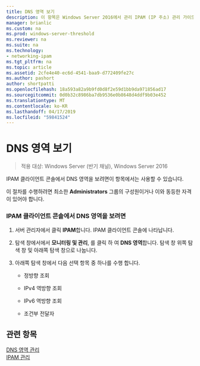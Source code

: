 ```yaml
---
title: DNS 영역 보기
description: 이 항목은 Windows Server 2016에서 관리 IPAM (IP 주소) 관리 가이드의 일부입니다.
manager: brianlic
ms.custom: na
ms.prod: windows-server-threshold
ms.reviewer: na
ms.suite: na
ms.technology:
- networking-ipam
ms.tgt_pltfrm: na
ms.topic: article
ms.assetid: 2cfe4e40-ec6d-4541-baa9-d772409fe27c
ms.author: pashort
author: shortpatti
ms.openlocfilehash: 18a593a82a9b9fd0d8f2e59d1bb9da971856ad17
ms.sourcegitcommit: 0d0b32c8986ba7db9536e0b8648d4ddf9b03e452
ms.translationtype: MT
ms.contentlocale: ko-KR
ms.lasthandoff: 04/17/2019
ms.locfileid: "59841524"
---
```

# <a name="view-dns-zones"></a>DNS 영역 보기

>적용 대상: Windows Server (반기 채널), Windows Server 2016

IPAM 클라이언트 콘솔에서 DNS 영역을 보려면이 항목에서는 사용할 수 있습니다.  
  
이 절차를 수행하려면 최소한 **Administrators** 그룹의 구성원이거나 이와 동등한 자격이 있어야 합니다.  
  
### <a name="to-view-dns-zones-in-the-ipam-client-console"></a>IPAM 클라이언트 콘솔에서 DNS 영역을 보려면  
  
1.  서버 관리자에서 클릭  **IPAM**합니다. IPAM 클라이언트 콘솔에 나타납니다.  
  
2.  탐색 창에서에서 **모니터링 및 관리**, 를 클릭 하 여 **DNS 영역**합니다.  탐색 창 위쪽 탐색 창 및 아래쪽 탐색 창으로 나눕니다.  
  
3.  아래쪽 탐색 창에서 다음 선택 항목 중 하나를 수행 합니다.  
  
    -   정방향 조회  
  
    -   IPv4 역방향 조회  
  
    -   IPv6 역방향 조회  
  
    -   조건부 전달자  
  
## <a name="see-also"></a>관련 항목  
[DNS 영역 관리](DNS-Zone-Management.md)  
[IPAM 관리](Manage-IPAM.md)  
  


